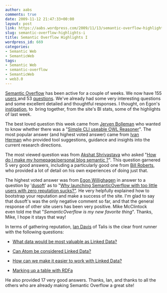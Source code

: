 ```yaml
---
author: aabs
comments: true
date: 2009-11-12 21:47:33+00:00
layout: post
link: https://aabs.wordpress.com/2009/11/13/semantic-overflow-highlights-i/
slug: semantic-overflow-highlights-i
title: Semantic Overflow Highlights I
wordpress_id: 669
categories:
- Semantic Web
- SemanticWeb
tags:
- Semantic Web
- semantic-overflow
- SemanticWeb
- web3.0
---
```


[Semantic Overflow](http://www.semanticoverflow.com/) has been active for a couple of weeks. We now have 155 [users ](http://www.semanticoverflow.com/users)and 53 [questions](http://www.semanticoverflow.com/questions). We've already had some very interesting questions and some excellent detailed and thoughtful responses. I thought, on Egon's [instigation](http://www.semanticoverflow.com/questions/245/who-set-up-this-website-and-how-can-we-reach-him-her), to  bring together, from the site's BI stats, some of the highlights of last week.

The best loved question this week came from [Jerven Bolleman](http://www.semanticoverflow.com/users/12/jerven) who wanted to know whether there was a "[Simple CLI useable OWL Reasoner](http://www.semanticoverflow.com/questions/235/simple-cli-useable-owl-reasoner)". The most popular answer (and highest voted answer) came from [Ivan Herman](http://www.semanticoverflow.com/users/140/ivan) who provided tool suggestions, guidance and insights into the current research directions.

The most viewed question was from [Akshat Shrivastava](http://www.semanticoverflow.com/users/79/patternexon) who asked "[How do I make my homepage/personal blog semantic ?](http://www.semanticoverflow.com/questions/228/how-do-i-make-my-homepage-personal-blog-semantic)". This question garnered 5 very good answers, including a particularly good one from [Bill Roberts](http://www.semanticoverflow.com/users/69/billroberts), who provided a lot of detail on his own experiences of doing just that.

The highest voted answer was from [Egon Willighagen](http://www.semanticoverflow.com/users/103/egon-willighagen) in answer to a question by '[dusoft](http://www.semanticoverflow.com/users/61/dusoft)' as to "[Why launching SemanticOverflow with too little users with zero reputation sucks?"](http://www.semanticoverflow.com/questions/203/why-launching-semanticoverflow-with-too-little-users-with-zero-reputation-sucks). He very helpfully explained how to bootstrap your reputation and make a success of the site. I'm glad to say that dusoft's was the only negative comment so far, and that the general response of other site users has been very positive. Mike McClintock even told me that "_SemanticOverflow is my new favorite thing_". Thanks, Mike, I hope it stays that way!

In terms of gathering reputation, [Ian Davis](http://www.semanticoverflow.com/users/56/ian-davis) of Talis is the clear front runner with the following questions:



	
  * [What data would be most valuable as Linked Data?](http://www.semanticoverflow.com/questions/64/what-data-would-be-most-valuable-as-linked-data)

	
  * [Can Atom be considered Linked Data?](http://www.semanticoverflow.com/questions/193/can-atom-be-considered-linked-data)

	
  * [How can we make it easier to work with Linked Data?](http://www.semanticoverflow.com/questions/94/how-can-we-make-it-easier-to-work-with-linked-data)

	
  * [Marking up a table with RDFa](http://www.semanticoverflow.com/questions/182/marking-up-a-table-with-rdfa)


He also provided 17 very good answers. Thanks, Ian, and thanks to all the others who are already making Semantic Overflow a great site!
